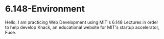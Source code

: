 # 6.148-Environment

Hello, I am practicing Web Development using MIT's 6.148 Lectures in order to help develop Knack, an educational website for MIT's startup accelerator, Fuse.